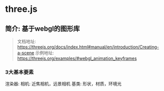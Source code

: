 # three.js
## 简介: 基于webgl的图形库
> 文档地址: https://threejs.org/docs/index.html#manual/en/introduction/Creating-a-scene
> 示例地址: https://threejs.org/examples/#webgl_animation_keyframes
### 3大基本要素
渲染器:
相机: 近焦相机，远景相机
基类: 形状，材质，环境光